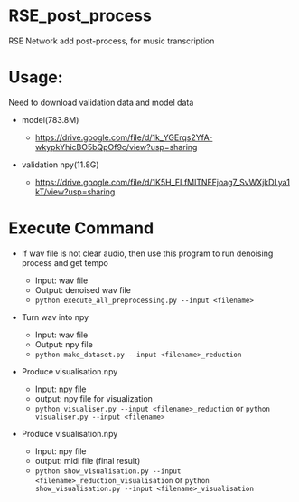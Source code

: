 # RSE_post_process
RSE Network add post-process, for music transcription

# Usage:
Need to download validation data and model data

* model(783.8M)
  * https://drive.google.com/file/d/1k_YGErqs2YfA-wkypkYhicBO5bQpOf9c/view?usp=sharing

* validation npy(11.8G)
  * https://drive.google.com/file/d/1K5H_FLfMlTNFFjoag7_SvWXjkDLya1kT/view?usp=sharing

# Execute Command

* If wav file is not clear audio, then use this program to run denoising process and get tempo
   * Input: wav file
   * Output: denoised wav file
   * `python execute_all_preprocessing.py --input <filename>`


* Turn wav into npy
    * Input: wav file
    * Output: npy file
    * `python make_dataset.py --input <filename>_reduction`


* Produce visualisation.npy
    * Input: npy file
    * output: npy file for visualization
    * `python visualiser.py --input <filename>_reduction` or `python visualiser.py --input <filename>`

* Produce visualisation.npy
    * Input: npy file
    * output: midi file (final result)
    * `python show_visualisation.py --input <filename>_reduction_visualisation` or `python show_visualisation.py --input <filename>_visualisation`

